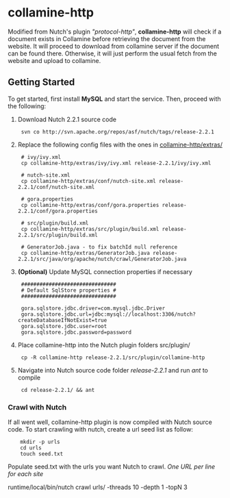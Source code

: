 collamine-http
==============

Modified from Nutch's plugin *"protocol-http"*, **collamine-http** will check if a document exists in Collamine before retrieving the document from the website. It will proceed to download from collamine server if the document can be found there. Otherwise, it will just perform the usual fetch from the website and upload to collamine.

Getting Started
---------------
To get started, first install **MySQL** and start the service. Then, proceed with the following:

1. Download Nutch 2.2.1 source code

        svn co http://svn.apache.org/repos/asf/nutch/tags/release-2.2.1

2. Replace the following config files with the ones in [collamine-http/extras/](https://github.com/belsonheng/collamine-http/tree/master/extras) 

        # ivy/ivy.xml
        cp collamine-http/extras/ivy/ivy.xml release-2.2.1/ivy/ivy.xml
        
        # nutch-site.xml
        cp collamine-http/extras/conf/nutch-site.xml release-2.2.1/conf/nutch-site.xml
        
        # gora.properties
        cp collamine-http/extras/conf/gora.properties release-2.2.1/conf/gora.properties
        
        # src/plugin/build.xml
        cp collamine-http/extras/src/plugin/build.xml release-2.2.1/src/plugin/build.xml
        
        # GeneratorJob.java - to fix batchId null reference
        cp collamine-http/extras/GeneratorJob.java release-2.2.1/src/java/org/apache/nutch/crawl/GeneratorJob.java

3. **(Optional)** Update MySQL connection properties if necessary

        ###############################
        # Default SqlStore properties #
        ###############################
        
        gora.sqlstore.jdbc.driver=com.mysql.jdbc.Driver
        gora.sqlstore.jdbc.url=jdbc:mysql://localhost:3306/nutch?createDatabaseIfNotExist=true
        gora.sqlstore.jdbc.user=root
        gora.sqlstore.jdbc.password=password

4. Place collamine-http into the Nutch plugin folders src/plugin/

        cp -R collamine-http release-2.2.1/src/plugin/collamine-http

5. Navigate into Nutch source code folder *release-2.2.1* and run *ant* to compile

        cd release-2.2.1/ && ant
### Crawl with Nutch
If all went well, collamine-http plugin is now compiled with Nutch source code. To start crawling with nutch, create a url seed list as follow:

        mkdir -p urls
        cd urls
        touch seed.txt
Populate seed.txt with the urls you want Nutch to crawl. *One URL per line for each site*

runtime/local/bin/nutch crawl urls/ -threads 10 -depth 1 -topN 3
